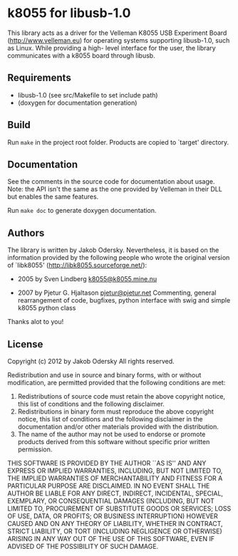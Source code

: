 # k8055 for libusb-1.0

This library acts as a driver for the Velleman K8055 USB Experiment Board (http://www.velleman.eu) for operating systems supporting libusb-1.0, such as Linux. While providing a high-
level interface for the user, the library communicates with a k8055 board through libusb.

## Requirements
- libusb-1.0 (see src/Makefile to set include path)
- (doxygen for documentation generation)

## Build
Run ```make``` in the project root folder. Products are copied to `target' directory.

## Documentation
See the comments in the source code for documentation about usage. Note: the API isn't the same as the one provided by Velleman in their DLL but enables the same features.

Run ```make doc``` to generate doxygen documentation.

## Authors
The library is written by Jakob Odersky. Nevertheless, it is based on the information provided by the following people who wrote the original version of `libk8055' (http://libk8055.sourceforge.net/):

- 2005 by Sven Lindberg <k8055@k8055.mine.nu>

- 2007 by Pjetur G. Hjaltason <pjetur@pjetur.net> Commenting, general rearrangement of code, bugfixes, python interface with swig and simple k8055 python class

Thanks alot to you!

## License
Copyright (c) 2012 by Jakob Odersky
All rights reserved.

Redistribution and use in source and binary forms, with or without
modification, are permitted provided that the following conditions
are met:
1. Redistributions of source code must retain the above copyright
notice, this list of conditions and the following disclaimer.
2. Redistributions in binary form must reproduce the above copyright
notice, this list of conditions and the following disclaimer in the
documentation and/or other materials provided with the distribution.
3. The name of the author may not be used to endorse or promote products
derived from this software without specific prior written permission.

THIS SOFTWARE IS PROVIDED BY THE AUTHOR ``AS IS'' AND ANY EXPRESS OR
IMPLIED WARRANTIES, INCLUDING, BUT NOT LIMITED TO, THE IMPLIED WARRANTIES
OF MERCHANTABILITY AND FITNESS FOR A PARTICULAR PURPOSE ARE DISCLAIMED.
IN NO EVENT SHALL THE AUTHOR BE LIABLE FOR ANY DIRECT, INDIRECT,
INCIDENTAL, SPECIAL, EXEMPLARY, OR CONSEQUENTIAL DAMAGES (INCLUDING, BUT
NOT LIMITED TO, PROCUREMENT OF SUBSTITUTE GOODS OR SERVICES; LOSS OF USE,
DATA, OR PROFITS; OR BUSINESS INTERRUPTION) HOWEVER CAUSED AND ON ANY
THEORY OF LIABILITY, WHETHER IN CONTRACT, STRICT LIABILITY, OR TORT
(INCLUDING NEGLIGENCE OR OTHERWISE) ARISING IN ANY WAY OUT OF THE USE OF
THIS SOFTWARE, EVEN IF ADVISED OF THE POSSIBILITY OF SUCH DAMAGE.
